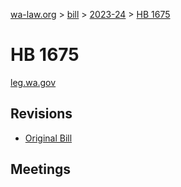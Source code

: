 [wa-law.org](/) > [bill](/bill/) > [2023-24](/bill/2023-24/) > [HB 1675](/bill/2023-24/hb/1675/)

# HB 1675
[leg.wa.gov](https://app.leg.wa.gov/billsummary?BillNumber=1675&Year=2023&Initiative=false)

## Revisions
* [Original Bill](1/)

## Meetings